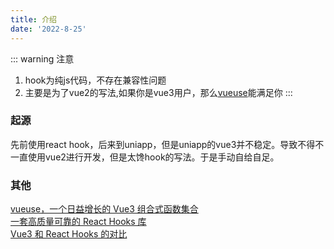 ```yaml
---
title: 介绍
date: '2022-8-25'
---
```

::: warning 注意
1. hook为纯js代码，不存在兼容性问题
2. 主要是为了vue2的写法,如果你是vue3用户，那么[vueuse](https://vueuse.org/)能满足你
:::
### 起源
先前使用react hook，后来到uniapp，但是uniapp的vue3并不稳定。导致不得不一直使用vue2进行开发，但是太馋hook的写法。于是手动自给自足。

### 其他
[vueuse，一个日益增长的 Vue3 组合式函数集合](https://vueuse.org/)<br/>
[一套高质量可靠的 React Hooks 库](https://ahooks.js.org/zh-CN)<br/>
[ Vue3 和 React Hooks 的对比](https://cn.vuejs.org/guide/extras/composition-api-faq.html#comparison-with-react-hooks)
